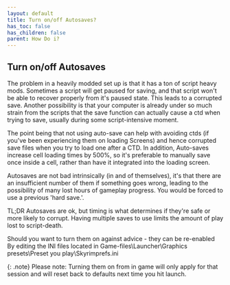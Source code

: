 ```yaml
---
layout: default
title: Turn on/off Autosaves?
has_toc: false
has_children: false
parent: How Do i?
---
```


## Turn on/off Autosaves

The problem in a heavily modded set up is that it has a ton of script heavy mods. Sometimes a script will get paused for saving, and that script won't be able to recover properly from it's paused state. This leads to a corrupted save. Another possibility is that your computer is already under so much strain from the scripts that the save function can actually cause a ctd when trying to save, usually during some script-intensive moment.

The point being that not using auto-save can help with avoiding ctds (if you've been experiencing them on loading Screens) and hence corrupted save files when you try to load one after a CTD. In addition, Auto-saves increase cell loading times by 500%, so it's preferable to manually save once inside a cell, rather than have it integrated into the loading screen.

Autosaves are not bad intrinsically (in and of themselves), it's that there are an insufficient number of them if something goes wrong, leading to the possibility of many lost hours of gameplay progress. You would be forced to use a previous 'hard save.'.

TL;DR Autosaves are ok, but timing is what determines if they're safe or more likely to corrupt. Having multiple saves to use limits the amount of play lost to script-death.

Should you want to turn them on against advice - they can be re-enabled By editing the INI files located in Game-files\Launcher\Graphics presets\Preset you play\Skyrimprefs.ini

{: .note}
Please note: Turning them on from in game will only apply for that session and will reset back to defaults next time you hit launch.